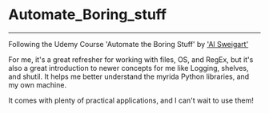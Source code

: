 # Automate_Boring_stuff
<hr>

Following the Udemy Course 'Automate the Boring Stuff' by ['Al Sweigart'](https://www.udemy.com/course/automate/#instructor-1)

For me, it's a great refresher for working with files, OS, and RegEx, but it's also a great introduction to newer concepts for me like Logging, shelves, and shutil.
It helps me better understand the myrida Python libraries, and my own machine.

It comes with plenty of practical applications, and I can't wait to use them!

